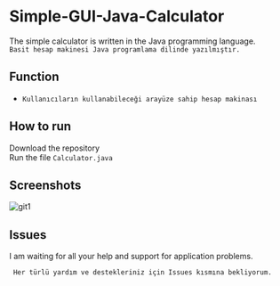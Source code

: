 # Simple-GUI-Java-Calculator
The simple calculator is written in the Java programming language.
 <br/>
 ``` Basit hesap makinesi Java programlama dilinde yazılmıştır. ```
## Function
* ```Kullanıcıların kullanabileceği arayüze sahip hesap makinası```
## How to run
Download the repository
<br/>
Run the file ```Calculator.java```
<br/>
## Screenshots

![git1](https://github.com/Yuksel-Can/Simple-GUI-Java-Calculator/blob/main/Calculator/gif/calculatorVideo.gif?style=centerme)
## Issues
I am waiting for all your help and support for application problems.

``` Her türlü yardım ve destekleriniz için Issues kısmına bekliyorum.```



